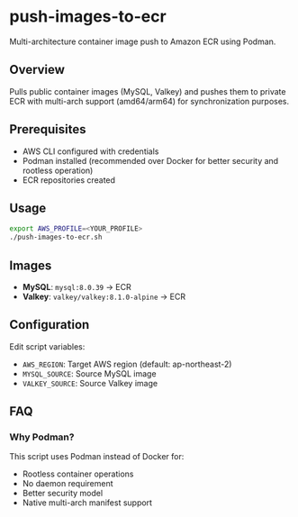 # push-images-to-ecr

Multi-architecture container image push to Amazon ECR using Podman.

## Overview

Pulls public container images (MySQL, Valkey) and pushes them to private ECR with multi-arch support (amd64/arm64) for synchronization purposes.

## Prerequisites

- AWS CLI configured with credentials
- Podman installed (recommended over Docker for better security and rootless operation)
- ECR repositories created

## Usage

```bash
export AWS_PROFILE=<YOUR_PROFILE>
./push-images-to-ecr.sh
```

## Images

- **MySQL**: `mysql:8.0.39` → ECR
- **Valkey**: `valkey/valkey:8.1.0-alpine` → ECR

## Configuration

Edit script variables:

- `AWS_REGION`: Target AWS region (default: ap-northeast-2)
- `MYSQL_SOURCE`: Source MySQL image
- `VALKEY_SOURCE`: Source Valkey image

## FAQ

### Why Podman?

This script uses Podman instead of Docker for:

- Rootless container operations
- No daemon requirement
- Better security model
- Native multi-arch manifest support
